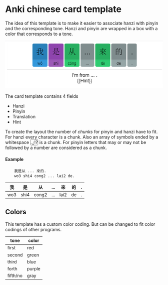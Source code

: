 # Anki chinese card template

The idea of this template is to make it easier to associate hanzi with pinyin and the corresponding tone.
Hanzi and pinyin are wrapped in a box with a color that corresponds to a tone.

![card template example](https://github.com/CelesterSpencer/Anki-chinese-card-template/blob/master/anki%20chinese%20card%20example.PNG)

The card template contains 4 fields
* Hanzi
* Pinyin
* Translation
* Hint

To create the layout the number of *chunks* for pinyin and hanzi have to fit. For hanzi every character is a chunk. Also an array of symbols ended by a whitespace <span style="border: solid 1px gray; border-radius:3px;">.,;!?</span> is a chunk. For pinyin letters that may or may not be followed by a number are considered as a chunk.

#### Example
```
	我是从 ... 來的.
    wo3 shi4 cong2 ... lai2 de.
```
| 我 | 是 | 从 | ... | 來 | 的 | . |
|----|---|----|-----|----|---|---|
| wo3 | shi4 | cong2 | ... | lai2 | de | . |

## Colors

This template has a custom color coding. But can be changed to fit color codings of other programs.

| tone 		| color 	|
|-----------|-----------|
| first  	| red 		|
| second 	| green 	|
| third 	| blue 		|
| forth 	| purple 	|
| fifth/no 	| gray 		|
